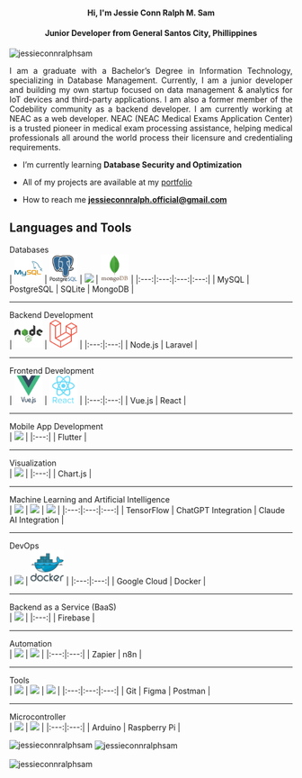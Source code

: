 <h4 align="center">Hi, I'm Jessie Conn Ralph M. Sam</h4>
<h4 align="center">Junior Developer from General Santos City, Phillippines</h4>

<p align="left"> <img src="https://komarev.com/ghpvc/?username=jessieconnralphsam&label=Profile%20views&color=0e75b6&style=flat" alt="jessieconnralphsam" /> </p>

<div align="justify">

I am a graduate with a Bachelor’s Degree in Information Technology, specializing in Database Management. Currently, I am a junior developer and building my own startup focused on data management & analytics for IoT devices and third-party applications. I am also a former member of the Codebility community as a backend developer. I am currently working at NEAC as a web developer. NEAC (NEAC Medical Exams Application Center) is a trusted pioneer in medical exam processing assistance, helping medical professionals all around the world process their licensure and credentialing requirements.

</div>

 
- I’m currently learning **Database Security and Optimization**

- All of my projects are available at my [portfolio](https://jessieconnralphsam.github.io/portfolio/)

- How to reach me **jessieconnralph.official@gmail.com**

<p align="left">
</p>

## Languages and Tools

Databases  
| <img src="https://raw.githubusercontent.com/devicons/devicon/master/icons/mysql/mysql-original-wordmark.svg" width="50"/> | <img src="https://raw.githubusercontent.com/devicons/devicon/master/icons/postgresql/postgresql-original-wordmark.svg" width="50"/> | <img src="https://www.vectorlogo.zone/logos/sqlite/sqlite-icon.svg" width="40"/> | <img src="https://raw.githubusercontent.com/devicons/devicon/master/icons/mongodb/mongodb-original-wordmark.svg" width="50"/> |
|:---:|:---:|:---:|:---:|
| MySQL | PostgreSQL | SQLite | MongoDB |

---

Backend Development  
| <img src="https://raw.githubusercontent.com/devicons/devicon/master/icons/nodejs/nodejs-original-wordmark.svg" width="50"/> | <img src="https://raw.githubusercontent.com/devicons/devicon/master/icons/laravel/laravel-original.svg" width="50"/> |
|:---:|:---:|
| Node.js | Laravel |

---

Frontend Development  
| <img src="https://raw.githubusercontent.com/devicons/devicon/master/icons/vuejs/vuejs-original-wordmark.svg" width="50"/> | <img src="https://raw.githubusercontent.com/devicons/devicon/master/icons/react/react-original-wordmark.svg" width="50"/> |
|:---:|:---:|
| Vue.js | React |

---

Mobile App Development  
| <img src="https://www.vectorlogo.zone/logos/flutterio/flutterio-icon.svg" width="40"/> |
|:---:|
| Flutter |

---

Visualization  
| <img src="https://www.chartjs.org/media/logo-title.svg" width="60"/> |
|:---:|
| Chart.js |

---

Machine Learning and Artificial Intelligence  
| <img src="https://www.vectorlogo.zone/logos/tensorflow/tensorflow-icon.svg" width="40"/> | <img src="https://upload.wikimedia.org/wikipedia/commons/0/04/ChatGPT-Logo.svg" width="40"/> | <img src="https://upload.wikimedia.org/wikipedia/commons/4/43/Claude_AI_symbol.svg" width="40"/> |
|:---:|:---:|:---:|
| TensorFlow | ChatGPT Integration | Claude AI Integration |


---

DevOps  
| <img src="https://www.vectorlogo.zone/logos/google_cloud/google_cloud-icon.svg" width="40"/> | <img src="https://raw.githubusercontent.com/devicons/devicon/master/icons/docker/docker-original-wordmark.svg" width="60"/> |
|:---:|:---:|
| Google Cloud | Docker |

---

Backend as a Service (BaaS)  
| <img src="https://www.vectorlogo.zone/logos/firebase/firebase-icon.svg" width="40"/> |
|:---:|
| Firebase |

---

Automation  
| <img src="https://www.vectorlogo.zone/logos/zapier/zapier-icon.svg" width="40"/> | <img src="https://avatars.githubusercontent.com/u/45487711?s=200&v=4" width="40"/> |
|:---:|:---:|
| Zapier | n8n |

---

Tools  
| <img src="https://www.vectorlogo.zone/logos/git-scm/git-scm-icon.svg" width="40"/> | <img src="https://www.vectorlogo.zone/logos/figma/figma-icon.svg" width="30"/> | <img src="https://www.vectorlogo.zone/logos/getpostman/getpostman-icon.svg" width="40"/> | 
|:---:|:---:|:---:|
| Git | Figma | Postman |

---

Microcontroller  
| <img src="https://cdn.worldvectorlogo.com/logos/arduino-1.svg" width="50"/> | <img src="https://cdn.worldvectorlogo.com/logos/raspberry-pi.svg" width="50"/> |
|:---:|:---:|
| Arduino | Raspberry Pi |

<p><img align="left" src="https://github-readme-stats.vercel.app/api/top-langs?username=jessieconnralphsam&show_icons=true&locale=en&layout=compact" alt="jessieconnralphsam" /></p>

<p>&nbsp;<img align="center" src="https://github-readme-stats.vercel.app/api?username=jessieconnralphsam&show_icons=true&locale=en" alt="jessieconnralphsam" /></p>

<p><img align="center" src="https://github-readme-streak-stats.herokuapp.com/?user=jessieconnralphsam&" alt="jessieconnralphsam" /></p>
